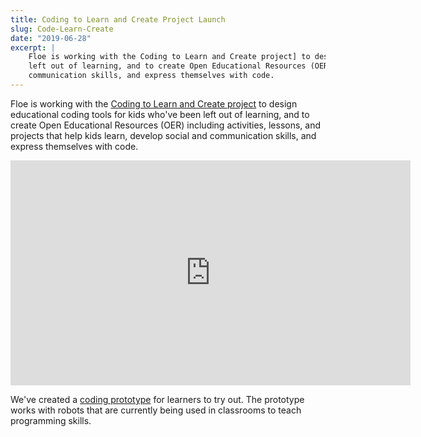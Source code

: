 ```yaml
---
title: Coding to Learn and Create Project Launch
slug: Code-Learn-Create
date: "2019-06-28"
excerpt: |
    Floe is working with the Coding to Learn and Create project] to design educational coding tools for kids who've been
    left out of learning, and to create Open Educational Resources (OER) that help kids learn, develop social and
    communication skills, and express themselves with code.
---
```


Floe is working with the [Coding to Learn and Create project](https://codelearncreate.ca/) to design educational coding
tools for kids who've been left out of learning, and to create Open Educational Resources (OER) including activities,
lessons, and projects that help kids learn, develop social and communication skills, and express themselves with code.

<iframe width="640" height="360" src="https://www.youtube-nocookie.com/embed/G-l1Hh0KfK0?rel=0&amp;ecver=1"
 frameborder="0" allowfullscreen></iframe>

We've created a [coding prototype](https://prototype.codelearncreate.org/) for learners to try out. The prototype works
with robots that are currently being used in classrooms to teach programming skills.
